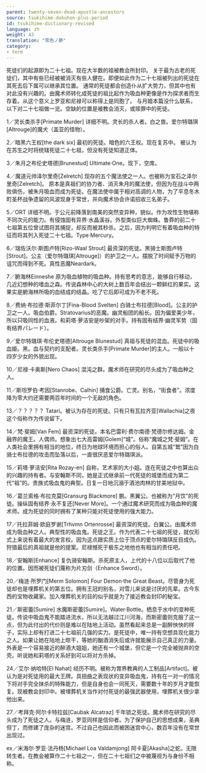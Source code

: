 ```yaml
---
parent: twenty-seven-dead-apostle-ancestors
source: tsukihime-dokuhon-plus-period
id: tsukihime-dictionary-revised
language: zh
weight: 43
translation: "零色ノ夢"
category:
- term
---
```


死徒们的起源即为二十七祖。现在大半数的祖被教会所封印。
关于最为古老的死徒们，其中有些已经被被消灭有些人健在。即便如此作为二十七祖被列出的死徒在其死去后下属可以继承其位置。
通常的死徒都会创造仆从扩大势力，但其中也有对此没有兴趣的。由魔术师转化成死徒的祖比起作为吸血种更像是作为探求者而生存着。从这个意义上罗亚和尼禄可以称得上是同胞了。
与月姬本篇没什么联系，以下对二十七祖做一览。空缺的位置是被教会消灭，或赎罪中的死徒。

1／灵长类杀手[Primate Murder]
详细不明。灵长的杀人者。白之兽。爱尔特璐琪[Altrouge]的魔犬（盖亚的怪物）。

2／暗黑六王权[the dark six]
最初的死徒。暗色的六王权。现在复苏中。
被认为在苏生之时将统辖死徒二十七祖，但没有死徒知道正体。

3／朱月之布伦史塔德[Brunestud]
Ultimate·One。现下，空席。

4／魔道元帅泽尔里奇[Zelretch]
现存的五个魔法使之一人。也被称为宝石之泽尔里奇[Zelretch]。
原本是真祖们的协力者、消灭朱月的魔法使，但因为在战斗中两败俱伤，被朱月吸血而成为死徒。在魔法使中属于相对高调的人物，为了平息冬木町圣杯战争遗留的风波现身于常世，并向魔术协会许诺招收三名弟子。

5／ORT
详细不明。于公元前降落到南美的突然变异种，貌似。作为攻性生物堪称不同次元的能力。有侵蚀固有异界·水晶溪谷。外型类似巨大蜘蛛。鲁莽的前二十七祖第五位曾试图将其捕捉，却反而被其秒杀。之后，因为判明它有着吸血种的特征而将其列入死徒二十七祖。Type·Mercury。

6／瑞佐沃尔·斯图卢特[Rizo-Waal Strout]
最资深的死徒。黑骑士斯图卢特[Strout]。公主（爱尔特璐琪[Altrouge]）的护卫之一人。摆脱了时间赋予万物的诅咒而得到不死。真性恶魔Neardark。

7／腑海林Einneshe
原为吸血植物的吸血种。持有思考的意志，能够自行移动，几近幻想种的嗜血之森。传说森林中心的大树上数百年会结出一颗鲜红的果实。这果实是腑海林所吸的血结成的结晶。吃了它后即可成为不老不死。

8／费纳·布拉德·斯菲尔丁[Fina-Blood Svelten]
白骑士布拉德[Blood]。公主的护卫之一人。吸血伯爵。Stratovarius的恶魔。幽灵船团的船长。因为偏爱美少年，所以只吸同性的血液。和莉塔·萝洁安是吵架的对手。持有固有结界·幽灵军势（固有结界パレード）。

9／爱尔特璐琪·布伦史塔德[Altrouge Blunestud]
真祖与死徒的混血。死徒中的吸血姫。黑。血与契约的支配者。灵长类杀手[Primate Murder]的主人。一般以十四岁少女的外貌出现。

10／尼禄·卡奥斯[Nero Chaos]
混沌之群。魔术师在研究的尽头成为了吸血种之人。

11／斯坦罗伯·考因[Stanrobe、Calhin]
捕食公爵。亡灵。别名，“街食者”。浓度降为零大约还需要两百年时间的一个无敌的角色。

13／？？？？？
Tatari。被认为存在的死徒。只有只有瓦拉齐亚[Wallachia]之夜这个俗称作为传说留下。

14／梵·斐姆[Van Fem]
最资深的死徒。本名巴雷利·费尔南德·梵德尔修达姆。金融界的魔王。人偶师。想象出七大高雷姆[Golem]“城”。俗称“魔城之梵·斐姆”。在人类社会里拥有相当的地位，终日为地球环境而担心的俗人。自第五城“鹫”因为白骑士布拉德的攻击而坠落以后，一直很厌恶爱尔特璐琪派。

15／莉塔·萝洁安[Rita Rozay-en]
自称，艺术家的大小姐。连在死徒之中也算出众的兴趣的持有者。与安翰斯不同，她是正式继承前一代死徒的城堡而成为第二代“祖”的。贵族式吸血鬼的典型。日复一日地沉溺于酒池肉林的甘美地狱中。

16／葛兰索格·布拉克莫[Gransurg Blackmore]
鹏。黑翼公。也被称为“月饮”的死徒。操纵固有结界·永不复还[Never More]。一个通过魔术研究而成为吸血种的魔术师。成为死徒的同时拥有了某种只能对死徒使用的强大能力。 

17／托拉菲姆·欧庭罗谢[Trhvmn Ortenrosse]
最资深的死徒。白翼公。由魔术师成为吸血种之人。典型性的吸血鬼。死徒之王。作为代表二十七祖的死徒，就仅形式上来说有着最大的发言权。因为这点跟实质上位于顶点的爱尔特璐琪反目成仇。狩猎最后的真祖就是他的提案。尼禄憾死于极东之地他也有相当的责任吧。

18／安翰斯[Enhance]
复仇骑安翰斯。杀死原主人，上代的十八位以后取代了他的位置。因而被死徒们蔑称为片刃剑（Enhance Sword）。

20／梅涟·所罗门[Merm Solomon]
Four Demon·the Great Beast。尽管身为死徒却也是埋葬机关的第五位。拥有王冠的别名，对雪儿来说是讨厌的先辈。古今东西的宝物收藏家。加入埋葬机关的目的似乎就是为了接近教会封印的秘宝。

21／斯密蕾[Sumire]
水魔斯密蕾[Sumire]。Water·Bottle。栖息于水中的变种死徒。传说中吸血鬼不能踏进流水，所以无法越过江川河海，而斯密蕾则克服了这一点，但为此付出的代价则是难以在陆地上活动。虽然看起来总是一副醉怏怏的样子，实际上却有打进二十七祖前几强的实力。是死徒中，唯一持有空想具现化能力之人。如果让她在陆地上晾干，等她的酗酒消失后或许就能展示自己真正的力量。外表是一个容易接近的醉酒大姐姐，她还有一个城堡，但它是一个完全被抛弃的空壳。听说她和莉塔的关系好到可以将对方杀掉。

24／艾尔·纳哈特[El Nahat]
经历不明。被称为胃界教典的人工制品[Artifact]。被认为是对死徒用的最大王牌。具扭曲之表现状的变异吸血鬼，持有在一对一的情况下将对手完全抹杀的特殊能力，但是自身也会一同死灭，需要数十年的岁月才能恢复。现被教会封印中。被埋葬机关当作对付死徒的最强武器使用，埋葬机关很少拿他出来。

27／考拜克·阿尔卡特拉兹[Caubak Alcatraz]
千年锁之死徒。魔术师在研究的尽头成为了死徒之人。与梅涟，罗亚同样是信仰者。为了保护自己的思想成果，圣典但丁，而修建了庞杂的迷宫。不过自己也因此而被困迷宫中心，数百年没有在常世出现过。 

ex／米海尔·罗亚·法丹杨[Michael Loa Valdamjong]
阿卡夏[Akasha]之蛇。无限转生者。在教会被算作二十七祖之一，但在二十七祖们之中被蔑视为与身份不相称。
